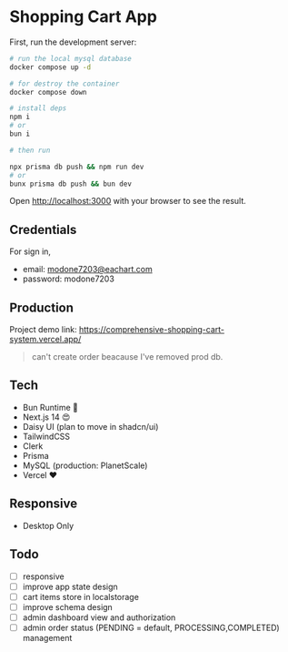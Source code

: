 # Shopping Cart App

First, run the development server:

```bash
# run the local mysql database
docker compose up -d

# for destroy the container
docker compose down

# install deps
npm i
# or
bun i

# then run

npx prisma db push && npm run dev
# or
bunx prisma db push && bun dev
```

Open <http://localhost:3000> with your browser to see the result.

## Credentials

For sign in,

- email: <modone7203@eachart.com>
- password: modone7203

## Production

Project demo link: <https://comprehensive-shopping-cart-system.vercel.app/>

> can't create order beacause I've removed prod db.

## Tech

- Bun Runtime :rocket:
- Next.js 14 :heart_eyes:
- Daisy UI (plan to move in shadcn/ui)
- TailwindCSS
- Clerk
- Prisma
- MySQL (production: PlanetScale)
- Vercel :heart:

## Responsive

- Desktop Only

## Todo

- [ ] responsive
- [ ] improve app state design
- [ ] cart items store in localstorage
- [ ] improve schema design
- [ ] admin dashboard view and authorization
- [ ] admin order status (PENDING = default, PROCESSING,COMPLETED) management
